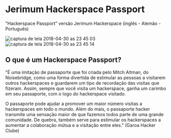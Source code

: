 # Jerimum Hackerspace Passport

"Hackerspace Passport" versão Jerimum Hackerspace (inglês - Alemão - Português)

![captura de tela 2018-04-30 as 23 45 03](https://user-images.githubusercontent.com/12216463/39459451-0ed92b5c-4cd2-11e8-8cae-88e484e48d48.png)
![captura de tela 2018-04-30 as 23 45 14](https://user-images.githubusercontent.com/12216463/39459452-0ef82584-4cd2-11e8-81d6-d3686afefd92.png)

## O que é um Hackerspace Passport?

"É uma imitação de passaporte que foi criada pelo Mitch Altman, do Noisebridge, como uma forma divertida de estimular as pessoas a visitarem outros hackerspaces e guardarem um tipo de recordação das visitas que fizeram. Assim, sempre que você visita um hackerspace, ganha um carimbo em seu passaporte, com o logo do hackerspace visitado.

O passaporte pode ajudar a promover um maior número visitas a hackerspaces em todo o mundo. Além do mais, o passaporte hacker transmite uma sensação maior de que fazemos todos parte de uma grande comunidade. De quebra, também serve para estimular os hackerspaces a aumentar a colaboração mútua e a visitação entre eles." (Garoa Hacker Clube)

                                                                                  


